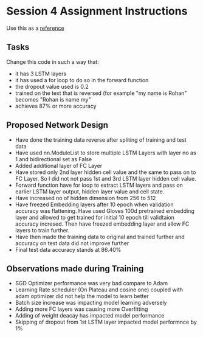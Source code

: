 # Session 4 Assignment Instructions
Use this as a [reference](https://github.com/bentrevett/pytorch-sentiment-analysis/blob/master/2%20-%20Upgraded%20Sentiment%20Analysis.ipynb.)

## Tasks
Change this code in such a way that:
- it has 3 LSTM layers
- it has used a for loop to do so in the forward function
- the dropout value used is 0.2
- trained on the text that is reversed (for example "my name is Rohan" becomes "Rohan is name my"
- achieves 87% or more accuracy
## Proposed Network Design
- Have done the training data reverse after spliting of training and test data
- Have used nn.ModuleList to store multiple LSTM Layers with layer no as 1 and bidirectional set as False
- Added additional layer of FC Layer
- Have stored only 2nd layer hidden cell value and the same to pass on to FC Layer. So I did not not pass 1st and 3rd LSTM layer hidden cell value.
- Forward function have for loop to extract LSTM layers and pass on earlier LSTM layer output, hidden layer value and cell state.
- Have increased no of hidden dimension from 256 to 512
- Have freezed Embedding layers after 10 epoch when validation accuracy was flattening. Have used Gloves 100d pretrained embedding layer and allowed to get trained for initial 10 epoch till validtaion accuracy incresed. Then have freezed embedding layer and allow FC layers to train further.
- Have then made the training data to original and trained further and accuracy on test data did not improve further
- Final test data accuracy stands at 86.40%

## Observations made during Training
- SGD Optimizer performance was very bad compare to Adam
- Learning Rate scheduler (On Plateau and cosine one) coupled with adam optimizer did not help the model to learn better
- Batch size increase was impacting model learning adversely
- Adding more FC layers was causing more Overfitting
- Adding of weight deacay has impacted model performance
- Skipping of dropout from 1st LSTM layer impacted model performnce by 1%
